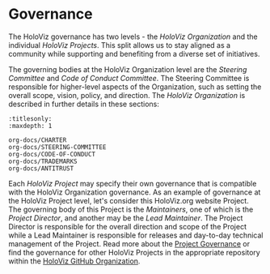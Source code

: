 # Governance

The HoloViz governance has two levels - the *HoloViz Organization*
and the individual *HoloViz Projects*. This split allows us to stay aligned
as a community while supporting and benefiting from a diverse set of initiatives.

The governing bodies at the HoloViz Organization level are the *Steering Committee*
and *Code of Conduct Committee*. The Steering Committee is responsible for
higher-level aspects of the Organization, such as setting the overall scope, vision,
policy, and direction. The *HoloViz Organization* is described in further details in these sections:

```{toctree}
:titlesonly:
:maxdepth: 1

org-docs/CHARTER
org-docs/STEERING-COMMITTEE
org-docs/CODE-OF-CONDUCT
org-docs/TRADEMARKS
org-docs/ANTITRUST
```

Each *HoloViz Project* may specify their own governance that is compatible with the HoloViz
Organization governance. As an example of governance at the HoloViz Project level,
let's consider this HoloViz.org website Project. The governing body of this Project
is the *Maintainers*, one of which is the *Project Director*, and another may be the
*Lead Maintainer*. The Project Director is responsible for the overall direction and
scope of the Project while a Lead Maintainer is responsible for releases and
day-to-day technical management of the Project. Read more about the
[Project Governance](https://github.com/holoviz/holoviz/blob/main/doc/governance/project-docs/GOVERNANCE.md)
or find the governance for other HoloViz Projects in the appropriate
repository within the [HoloViz GitHub Organization](https://github.com/holoviz).
